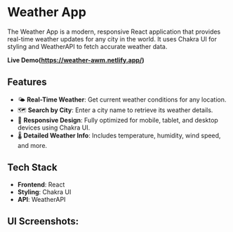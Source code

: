 # Weather App

The Weather App is a modern, responsive React application that provides real-time weather updates for any city in the world. It uses Chakra UI for styling and WeatherAPI to fetch accurate weather data.

**Live Demo(https://weather-awm.netlify.app/)**

## Features

- 🌤 **Real-Time Weather**: Get current weather conditions for any location.
- 🗺️ **Search by City**: Enter a city name to retrieve its weather details.
- 📱 **Responsive Design**: Fully optimized for mobile, tablet, and desktop devices using Chakra UI.
- 🌡 **Detailed Weather Info**: Includes temperature, humidity, wind speed, and more.

## Tech Stack

- **Frontend**: React
- **Styling**: Chakra UI
- **API**: WeatherAPI

## UI Screenshots:
